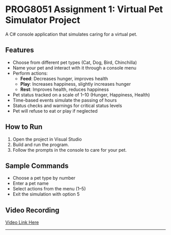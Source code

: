 # PROG8051 Assignment 1: Virtual Pet Simulator Project

A C# console application that simulates caring for a virtual pet.

## Features

- Choose from different pet types (Cat, Dog, Bird, Chinchilla)
- Name your pet and interact with it through a console menu
- Perform actions:
  - **Feed**: Decreases hunger, improves health
  - **Play**: Increases happiness, slightly increases hunger
  - **Rest**: Improves health, reduces happiness
- Pet status tracked on a scale of 1–10 (Hunger, Happiness, Health)
- Time-based events simulate the passing of hours
- Status checks and warnings for critical status levels
- Pet will refuse to eat or play if neglected

## How to Run

1. Open the project in Visual Studio
2. Build and run the program.
3. Follow the prompts in the console to care for your pet.

## Sample Commands

- Choose a pet type by number
- Enter a pet name
- Select actions from the menu (1–5)
- Exit the simulation with option 5

## Video Recording

[Video Link Here](https://stuconestogacon-my.sharepoint.com/:v:/g/personal/wadu6556_conestogac_on_ca/EftCl_BBpaNLqBgPRo9g2SwBJDsoVXLjRAX2nQ17UmchcA?nav=eyJyZWZlcnJhbEluZm8iOnsicmVmZXJyYWxBcHAiOiJTdHJlYW1XZWJBcHAiLCJyZWZlcnJhbFZpZXciOiJTaGFyZURpYWxvZy1MaW5rIiwicmVmZXJyYWxBcHBQbGF0Zm9ybSI6IldlYiIsInJlZmVycmFsTW9kZSI6InZpZXcifX0%3D&e=FPprNm)

---